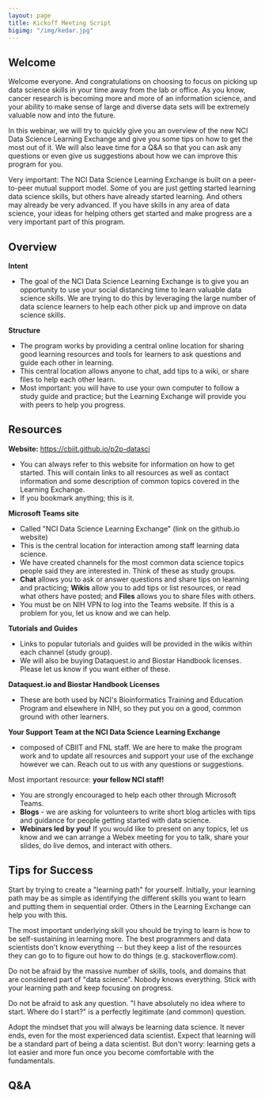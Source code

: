 ```yaml
---
layout: page
title: Kickoff Meeting Script 
bigimg: "/img/kedar.jpg"
---
```


## Welcome

Welcome everyone.  And congratulations on choosing to focus on picking up data science skills in your time away from the lab or office.  As you know, cancer research is becoming more and more of an information science, and your ability to make sense of large and diverse data sets will be extremely valuable now and into the future.

In this webinar, we will try to quickly give you an overview of the new NCI Data Science Learning Exchange and give you some tips on how to get the most out of it.  We will also leave time for a Q&A so that you can ask any questions or even give us suggestions about how we can improve this program for you.

Very important: The NCI Data Science Learning Exchange is built on a peer-to-peer mutual support model.  Some of you are just getting started learning data science skills, but others have already started learning.  And others may already be very advanced.  If you have skills in any area of data science, your ideas for helping others get started and make progress are a very important part of this program.

## Overview

**Intent**

* The goal of the NCI Data Science Learning Exchange is to give you an opportunity to use your social distancing time to learn valuable data science skills.  We are trying to do this by leveraging the large number of data science learners to help each other pick up and improve on data science skills.

**Structure**

* The program works by providing a central online location for sharing good learning resources and tools for learners to ask questions and guide each other in learning.  
* This central location allows anyone to chat, add tips to a wiki, or share files to help each other learn.
* Most important: you will have to use your own computer to follow a study guide and practice; but the Learning Exchange will provide you with peers to help you progress.

## Resources

**Website:** https://cbiit.github.io/p2p-datasci

* You can always refer to this website for information on how to get started.  This will contain links to all resources as well as contact information and some description of common topics covered in the Learning Exchange.
* If you bookmark anything; this is it.

**Microsoft Teams site**

* Called "NCI Data Science Learning Exchange" (link on the github.io website)
* This is the central location for interaction among staff learning data science.
* We have created channels for the most common data science topics people said they are interested in. Think of these as study groups.
* **Chat** allows you to ask or answer questions and share tips on learning and practicing; **Wikis** allow you to add tips or list resources, or read what others have posted; and **Files** allows you to share files with others.
* You must be on NIH VPN to log into the Teams website.  If this is a problem for you, let us know and we can help.

**Tutorials and Guides**

* Links to popular tutorials and guides will be provided in the wikis within each channel (study group).
* We will also be buying Dataquest.io and Biostar Handbook licenses.  Please let us know if you want either of these.

**Dataquest.io and Biostar Handbook Licenses**
* These are both used by NCI's Bioinformatics Training and Education Program and elsewhere in NIH, so they put you on a good, common ground with other learners.

**Your Support Team at the NCI Data Science Learning Exchange**

* composed of CBIIT and FNL staff.  We are here to make the program work and to update all resources and support your use of the exchange however we can.  Reach out to us with any questions or suggestions.

Most important resource: **your fellow NCI staff!**

* You are strongly encouraged to help each other through Microsoft Teams.
* **Blogs** - we are asking for volunteers to write short blog articles with tips and guidance for people getting started with data science.
* **Webinars led by you!** If you would like to present on any topics, let us know and we can arrange a Webex meeting for you to talk, share your slides, do live demos, and interact with others.

## Tips for Success

Start by trying to create a "learning path" for yourself.  Initially, your learning path may be as simple as identifying the different skills you want to learn and putting them in sequential order. Others in the Learning Exchange can help you with this. 

The most important underlying skill you should be trying to learn is how to be self-sustaining in learning more.  The best programmers and data scientists don't know everything -- but they keep a list of the resources they can go to to figure out how to do things (e.g. stackoverflow.com).  

Do not be afraid by the massive number of skills, tools, and domains that are considered part of "data science".  Nobody knows everything.  Stick with your learning path and keep focusing on progress.  

Do not be afraid to ask any question.  "I have absolutely no idea where to start.  Where do I start?" is a perfectly legitimate (and common) question.

Adopt the mindset that you will always be learning data science. It never ends, even for the most experienced data scientist. Expect that learning will be a standard part of being a data scientist.  But don't worry: learning gets a lot easier and more fun once you become comfortable with the fundamentals.

## Q&A


